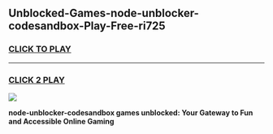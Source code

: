 
## Unblocked-Games-node-unblocker-codesandbox-Play-Free-ri725
<h3>
<a href="https://premium76.site?title=node-unblocker-codesandbox&ref=20M">CLICK TO PLAY</a></h3>
<hr>

<h3>
<a href="https://premium76.site?title=node-unblocker-codesandbox&ref=20M">CLICK 2 PLAY</a>
  
</h3>

<a href="https://premium76.site?title=node-unblocker-codesandbox&ref=19M"><img src="https://clearcache.store/games.png"></a>


**node-unblocker-codesandbox games unblocked: Your Gateway to Fun and Accessible Online Gaming**
